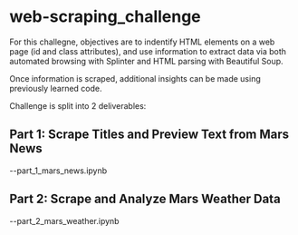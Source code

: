 # web-scraping_challenge

For this challegne, objectives are to indentify HTML elements on a web page (id and class attributes), and use information to extract data via both automated browsing with Splinter and HTML parsing with Beautiful Soup.  

Once information is scraped, additional insights can be made using previously learned code.  

Challenge is split into 2 deliverables:  

## Part 1: Scrape Titles and Preview Text from Mars News
--part_1_mars_news.ipynb

## Part 2: Scrape and Analyze Mars Weather Data
--part_2_mars_weather.ipynb



